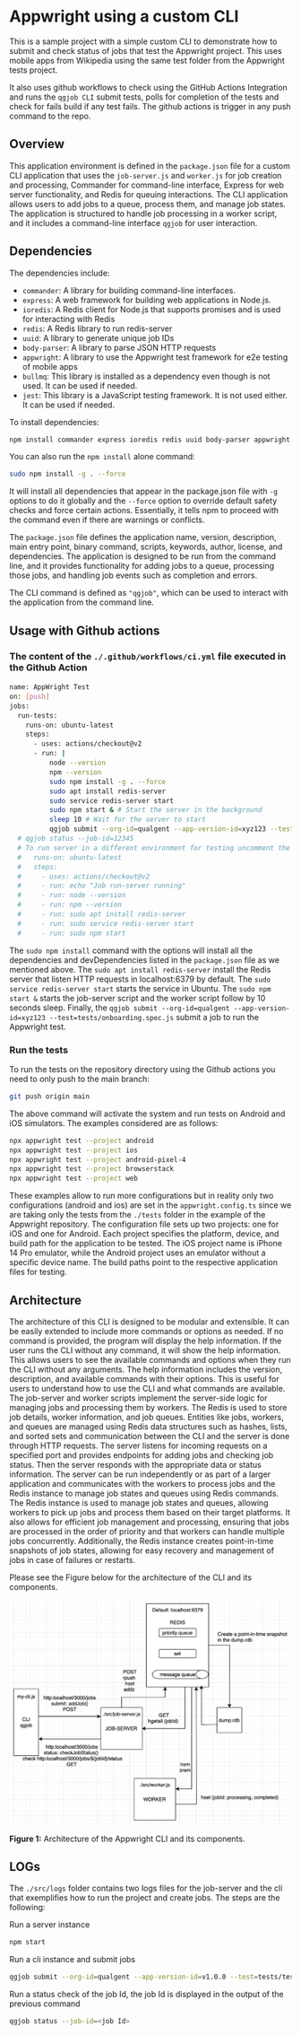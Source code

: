 # Appwright using a custom CLI 

This is a sample project with a simple custom CLI to demonstrate how to submit and check status of jobs that test the Appwright project. This uses mobile apps from Wikipedia using the same test folder from the Appwright tests project. 

It also uses github workflows to check using the GitHub Actions Integration and runs the ```qgjob CLI``` submit tests, polls for completion of the tests and check for fails build if any test fails.
The github actions is trigger in any push command to the repo. 

## Overview

This application environment is defined in the ```package.json``` file for a custom CLI application that uses the ```job-server.js``` and ```worker.js``` for job creation and processing, Commander for command-line interface, Express for web server functionality, and Redis for queuing interactions.
The CLI application allows users to add jobs to a queue, process them, and manage job states.
The application is structured to handle job processing in a worker script, and it includes a command-line interface ```qgjob``` for user interaction.

## Dependencies 

The dependencies include:

  - ```commander```: A library for building command-line interfaces.
  - ```express```: A web framework for building web applications in Node.js.
  - ```ioredis```: A Redis client for Node.js that supports promises and is used for interacting with Redis
  - ```redis```: A Redis library to run redis-server
  - ```uuid```: A library to generate unique job IDs
  - ```body-parser```: A library to parse JSON HTTP requests
  - ```appwright```: A library to use the Appwright test framework for e2e testing of mobile apps
  - ```bullmq```: This library is installed as a dependency even though is not used. It can be used if needed.
  - ```jest```: This library is a JavaScript testing framework. It is not used either. It can be used if needed.

To install dependencies:

```sh
npm install commander express ioredis redis uuid body-parser appwright bullmq jest
```

You can also run the ```npm install``` alone command:

```sh
sudo npm install -g . --force
```

It will install all dependencies that appear in the package.json file with ```-g``` options to do it globally and the ```--force``` option to override default safety checks and force certain actions. Essentially, it tells npm to proceed with the command even if there are warnings or conflicts.

The ```package.json``` file defines the application name, version, description, main entry point, binary command, scripts, keywords, author, license, and dependencies.
The application is designed to be run from the command line, and it provides functionality for adding jobs to a queue, processing those jobs, and handling job events such as completion and errors.

The CLI command is defined as ```"qgjob"```, which can be used to interact with the application from the command line.

## Usage with Github actions

### The content of the ```./.github/workflows/ci.yml``` file executed in the Github Action

```sh
name: AppWright Test
on: [push]
jobs:
  run-tests:
    runs-on: ubuntu-latest
    steps:
      - uses: actions/checkout@v2
      - run: | 
          node --version 
          npm --version 
          sudo npm install -g . --force
          sudo apt install redis-server
          sudo service redis-server start
          sudo npm start & # Start the server in the background
          sleep 10 # Wait for the server to start
          qgjob submit --org-id=qualgent --app-version-id=xyz123 --test=tests/onboarding.spec.js
  # qgjob status --job-id=12345
  # To run server in a different environment for testing uncomment the code below 
  #   runs-on: ubuntu-latest
  #   steps:
  #     - uses: actions/checkout@v2
  #     - run: echo "Job run-server running"
  #     - run: node --version
  #     - run: npm --version
  #     - run: sudo apt install redis-server
  #     - run: sudo service redis-server start
  #     - run: sudo npm start
```
The ```sudo npm install``` command with the options will install all the dependencies and devDependencies listed in the ```package.json``` file as we mentioned above. The ```sudo apt install redis-server``` install the Redis server that listen HTTP requests in localhost:6379 by default. The ```sudo service redis-server start``` starts the service in Ubuntu. The ```sudo npm start &``` starts the job-server script and the worker script follow by 10 seconds sleep. Finally, the ```qgjob submit --org-id=qualgent --app-version-id=xyz123 --test=tests/onboarding.spec.js``` submit a job to run the Appwright test. 

### Run the tests

To run the tests on the repository directory using the Github actions you need to only push to the main branch:

```sh
git push origin main
```

The above command will activate the system and run tests on Android and iOS simulators. The examples considered are as follows:

```sh
npx appwright test --project android
npx appwright test --project ios
npx appwright test --project android-pixel-4
npx appwright test --project browserstack
npx appwright test --project web
```
These examples allow to run more configurations but in reality only two configurations (android and ios) are set in the ```appwright.config.ts``` since we are taking only the tests from the ```./tests``` folder in the example of the Appwright repository. The configuration file sets up two projects: one for iOS and one for Android. Each project specifies the platform, device, and build path for the application to be tested. The iOS project name is iPhone 14 Pro emulator, while the Android project uses an emulator without a specific device name. The build paths point to the respective application files for testing. 

## Architecture 

The architecture of this CLI is designed to be modular and extensible. It can be easily extended to include more commands or options as needed. If no command is provided, the program will display the help information. If the user runs the CLI without any command, it will show the help information. This allows users to see the available commands and options when they run the CLI without any arguments. The help information includes the version, description, and available commands with their options. This is useful for users to understand how to use the CLI and what commands are available. The job-server and worker scripts implement the server-side logic for managing jobs and processing them by workers. The Redis is used to store job details, worker information, and job queues. Entities like jobs, workers, and queues are managed using Redis data structures such as hashes, lists, and sorted sets and communication between the CLI and the server is done through HTTP requests. The server listens for incoming requests on a specified port and provides endpoints for adding jobs and checking job status. Then the server responds with the appropriate data or status information. The server can be run independently or as part of a larger application and communicates with the workers to process jobs and the Redis instance to manage job states and queues using Redis commands. The Redis instance is used to manage job states and queues, allowing workers to pick up jobs and process them based on their target platforms. It also allows for efficient job management and processing, ensuring that jobs are processed in the order of priority and that workers can handle multiple jobs concurrently. Additionally, the Redis instance creates point-in-time snapshots of job states, allowing for easy recovery and management of jobs in case of failures or restarts.

Please see the Figure below for the architecture of the CLI and its components.

![Alt text for the image](images/image.png) 

**Figure 1:** Architecture of the Appwright CLI and its components.

## LOGs

The ```./src/logs``` folder contains two logs files for the job-server and the cli that exemplifies how to run the project and create jobs. The steps are the following:

Run a server instance

```sh
npm start
```

Run a cli instance and submit jobs

```sh
qgjob submit --org-id=qualgent --app-version-id=v1.0.0 --test=tests/tests.spec.js
```

Run a status check of the job Id, the job Id is displayed in the output of the previous command

```sh
qgjob status --job-id=<job Id>
```